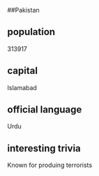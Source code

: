 ##Pakistan


## population
313917

## capital
Islamabad
 
## official language
Urdu

## interesting trivia
Known for produing terrorists


